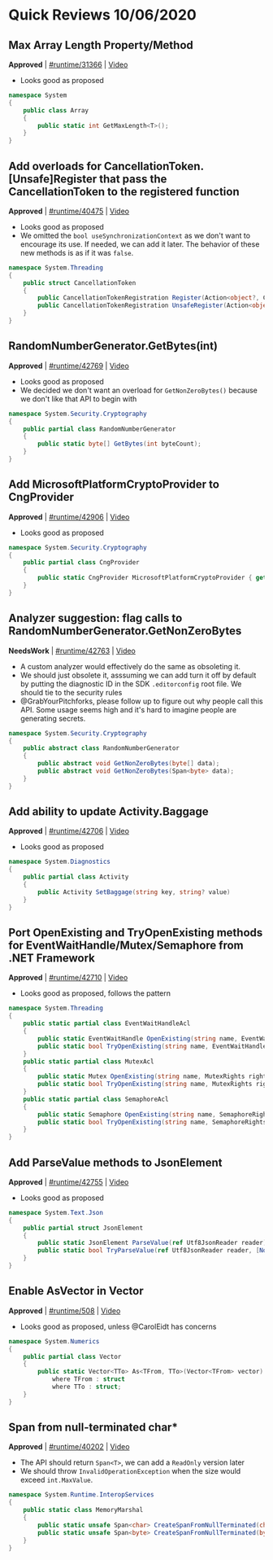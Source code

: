 # Quick Reviews 10/06/2020

## Max Array Length Property/Method

**Approved** | [#runtime/31366](https://github.com/dotnet/runtime/issues/31366#issuecomment-704422839) | [Video](https://www.youtube.com/watch?v=5nMDURGNsQ0&t=0h0m0s)

* Looks good as proposed

```C#
namespace System
{
    public class Array
    {
        public static int GetMaxLength<T>();
    }
}
```

## Add overloads for CancellationToken.[Unsafe]Register that pass the CancellationToken to the registered function

**Approved** | [#runtime/40475](https://github.com/dotnet/runtime/issues/40475#issuecomment-704427405) | [Video](https://www.youtube.com/watch?v=5nMDURGNsQ0&t=0h13m51s)

* Looks good as proposed
* We omitted the `bool useSynchronizationContext` as we don't want to encourage its use. If needed, we can add it later. The behavior of these new methods is as if it was `false`.

```C#
namespace System.Threading
{
    public struct CancellationToken
    {
        public CancellationTokenRegistration Register(Action<object?, CancellationToken> callback, object? state);
        public CancellationTokenRegistration UnsafeRegister(Action<object?, CancellationToken> callback, object? state);
    }
}
```

## RandomNumberGenerator.GetBytes(int)

**Approved** | [#runtime/42769](https://github.com/dotnet/runtime/issues/42769#issuecomment-704433885) | [Video](https://www.youtube.com/watch?v=5nMDURGNsQ0&t=0h22m21s)

* Looks good as proposed
* We decided we don't want an overload for `GetNonZeroBytes()` because we don't like that API to begin with

```C#
namespace System.Security.Cryptography
{
    public partial class RandomNumberGenerator
    {
        public static byte[] GetBytes(int byteCount);
    }
}
```

## Add MicrosoftPlatformCryptoProvider to CngProvider

**Approved** | [#runtime/42906](https://github.com/dotnet/runtime/issues/42906#issuecomment-704436463) | [Video](https://www.youtube.com/watch?v=5nMDURGNsQ0&t=0h34m18s)

* Looks good as proposed

```C#
namespace System.Security.Cryptography
{
    public partial class CngProvider
    {
        public static CngProvider MicrosoftPlatformCryptoProvider { get; }
    }
}
```

## Analyzer suggestion: flag calls to RandomNumberGenerator.GetNonZeroBytes

**NeedsWork** | [#runtime/42763](https://github.com/dotnet/runtime/issues/42763#issuecomment-704445834) | [Video](https://www.youtube.com/watch?v=5nMDURGNsQ0&t=0h39m2s)

* A custom analyzer would effectively do the same as obsoleting it.
* We should just obsolete it, asssuming we can add turn it off by default by putting the diagnostic ID in the SDK `.editorconfig` root file. We should tie to the security rules
* @GrabYourPitchforks, please follow up to figure out why people call this API. Some usage seems high and it's hard to imagine people are generating secrets.

```C#
namespace System.Security.Cryptography
{
    public abstract class RandomNumberGenerator
    {
        public abstract void GetNonZeroBytes(byte[] data);
        public abstract void GetNonZeroBytes(Span<byte> data);
    }
}
```

## Add ability to update Activity.Baggage

**Approved** | [#runtime/42706](https://github.com/dotnet/runtime/issues/42706#issuecomment-704451527) | [Video](https://www.youtube.com/watch?v=5nMDURGNsQ0&t=0h56m25s)

* Looks good as proposed

```C#
namespace System.Diagnostics
{
    public partial class Activity
    {
        public Activity SetBaggage(string key, string? value)
    }
}
```

## Port OpenExisting and TryOpenExisting methods for EventWaitHandle/Mutex/Semaphore from .NET Framework

**Approved** | [#runtime/42710](https://github.com/dotnet/runtime/issues/42710#issuecomment-704454746) | [Video](https://www.youtube.com/watch?v=5nMDURGNsQ0&t=1h6m4s)

* Looks good as proposed, follows the pattern

```C#
namespace System.Threading
{
    public static partial class EventWaitHandleAcl
    {
        public static EventWaitHandle OpenExisting(string name, EventWaitHandleRights rights);
        public static bool TryOpenExisting(string name, EventWaitHandleRights rights, out EventWaitHandle result);
    }
    public static partial class MutexAcl
    {
        public static Mutex OpenExisting(string name, MutexRights rights);
        public static bool TryOpenExisting(string name, MutexRights rights, out Mutex result);
    }
    public static partial class SemaphoreAcl
    {
        public static Semaphore OpenExisting(string name, SemaphoreRights rights);
        public static bool TryOpenExisting(string name, SemaphoreRights rights, out Semaphore result);
    }
}
```

## Add ParseValue methods to JsonElement

**Approved** | [#runtime/42755](https://github.com/dotnet/runtime/issues/42755#issuecomment-704460950) | [Video](https://www.youtube.com/watch?v=5nMDURGNsQ0&t=1h11m48s)

* Looks good as proposed

```C#
namespace System.Text.Json
{
    public partial struct JsonElement
    {
        public static JsonElement ParseValue(ref Utf8JsonReader reader);
        public static bool TryParseValue(ref Utf8JsonReader reader, [NotNullWhen(true)] out JsonElement? element);
    }
}
```

## Enable AsVector<T> in Vector<T>

**Approved** | [#runtime/508](https://github.com/dotnet/runtime/issues/508#issuecomment-704464181) | [Video](https://www.youtube.com/watch?v=5nMDURGNsQ0&t=1h21m20s)

* Looks good as proposed, unless @CarolEidt has concerns

```C#
namespace System.Numerics
{
    public partial class Vector
    {
        public static Vector<TTo> As<TFrom, TTo>(Vector<TFrom> vector)
            where TFrom : struct
            where TTo : struct;
    }
}
```

## Span<char> from null-terminated char*

**Approved** | [#runtime/40202](https://github.com/dotnet/runtime/issues/40202#issuecomment-704487238) | [Video](https://www.youtube.com/watch?v=5nMDURGNsQ0&t=1h26m8s)

* The API should return `Span<T>`, we can add a `ReadOnly` version later
* We should throw `InvalidOperationException` when the size would exceed `int.MaxValue`.

```C#
namespace System.Runtime.InteropServices
{
    public static class MemoryMarshal
    {
        public static unsafe Span<char> CreateSpanFromNullTerminated(char* value);
        public static unsafe Span<byte> CreateSpanFromNullTerminated(byte* value);
    }
}
```

